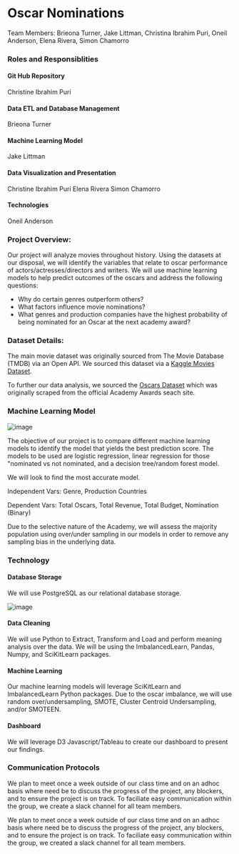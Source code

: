 # Oscar Nominations
Team Members: Brieona Turner, Jake Littman, Christina Ibrahim Puri, Oneil Anderson, Elena Rivera, Simon Chamorro

### Roles and Responsiblities

#### Git Hub Repository
Christine Ibrahim Puri

#### Data ETL and Database Management
Brieona Turner

#### Machine Learning Model
Jake Littman

#### Data Visualization and Presentation
Christine Ibrahim Puri
Elena Rivera
Simon Chamorro

#### Technologies
Oneil Anderson

### Project Overview: 
Our project will analyze movies throughout history. Using the datasets at our disposal, we will identify the variables that relate to oscar performance of actors/actresses/directors and writers. We will use machine learning models to help predict outcomes of the oscars and address the following questions:

- Why do certain genres outperform others?
- What factors influence movie nominations?
- What genres and production companies have the highest probability of being nominated for an Oscar at the next academy award?

### Dataset Details:
The main movie dataset was originally sourced from The Movie Database (TMDB) via an Open API. We sourced this dataset via a [Kaggle Movies Dataset](https://www.kaggle.com/rounakbanik/the-movies-dataset?select=movies_metadata.csv). 

To further our data analysis, we sourced the [Oscars Dataset](https://www.kaggle.com/rounakbanik/the-movies-dataset?select=movies_metadata.csv) which was originally scraped from the official Academy Awards seach site.

### Machine Learning Model
![image](https://user-images.githubusercontent.com/85204128/138625256-77b58a78-289b-489b-b88e-c9c5167964b3.png)

The objective of our project is to compare different machine learning models to identify the model that yields the best prediction score. The models to be used are logistic regression, linear regression for those "nominated vs not nominated, and a decision tree/random forest model. 

We will look to find the most accurate model.

Independent Vars: Genre, Production Countries 

Dependent Vars: Total Oscars, Total Revenue, Total Budget, Nomination (Binary)

Due to the selective nature of the Academy, we will assess the majority population using over/under sampling in our models in order to remove any sampling bias in the underlying data.

### Technology

#### Database Storage
We will use PostgreSQL as our relational database storage.

![image](https://user-images.githubusercontent.com/85204128/138626925-0c5e9b0f-1efd-4c8c-b5f8-ebd53b9cd399.png)

#### Data Cleaning
We will use Python to Extract, Transform and Load and perform meaning analysis over the data. We will be using the ImbalancedLearn, Pandas, Numpy, and SciKitLearn packages.

#### Machine Learning
Our machine learning models will leverage SciKitLearn and ImbalancedLearn Python packages. Due to the oscar imbalance, we will use random over/undersampling, SMOTE, Cluster Centroid Undersampling, and/or SMOTEEN.

#### Dashboard
We will leverage D3 Javascript/Tableau to create our dashboard to present our findings.

### Communication Protocols

We plan to meet once a week outside of our class time and on an adhoc basis where need be to discuss the progress of the project, any blockers, and to ensure the project is on track. To faciliate easy communication within the group, we create a slack channel for all team members.

We plan to meet once a week outside of our class time and on an adhoc basis where need be to discuss the progress of the project, any blockers, and to ensure the project is on track. To faciliate easy communication within the group, we created a slack channel for all team members.




